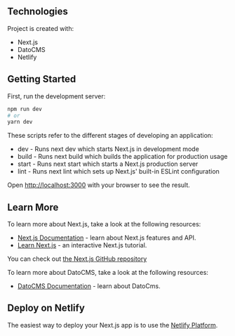 ## Technologies

Project is created with:
* Next.js
* DatoCMS
* Netlify

## Getting Started

First, run the development server:

```bash
npm run dev
# or
yarn dev
```
These scripts refer to the different stages of developing an application:
* dev - Runs next dev which starts Next.js in development mode
* build - Runs next build which builds the application for production usage
* start - Runs next start which starts a Next.js production server
* lint - Runs next lint which sets up Next.js' built-in ESLint configuration

Open [http://localhost:3000](http://localhost:3000) with your browser to see the result.

## Learn More

To learn more about Next.js, take a look at the following resources:

- [Next.js Documentation](https://nextjs.org/docs) - learn about Next.js features and API.
- [Learn Next.js](https://nextjs.org/learn) - an interactive Next.js tutorial.

You can check out [the Next.js GitHub repository](https://github.com/vercel/next.js/)

To learn more about DatoCMS, take a look at the following resources:

- [DatoCMS Documentation](https://www.datocms.com/docs) - learn about DatoCms.

## Deploy on Netlify

The easiest way to deploy your Next.js app is to use the [Netlify Platform](https://docs.netlify.com/).

